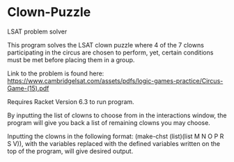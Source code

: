 # Clown-Puzzle
LSAT problem solver

This program solves the LSAT clown puzzle where 4 of the 7 clowns participating in the circus are chosen to perform, yet, certain conditions must be met before placing them in a group.

Link to the problem is found here: https://www.cambridgelsat.com/assets/pdfs/logic-games-practice/Circus-Game-(15).pdf

Requires Racket Version 6.3 to run program.

By inputting the list of clowns to choose from in the interactions window, the program will give you back a list of remaining clowns you may choose.

Inputting the clowns in the following format: (make-chst (list)(list M N O P R S V)), with the variables replaced with the defined variables written on the top of the program, will give desired output.
